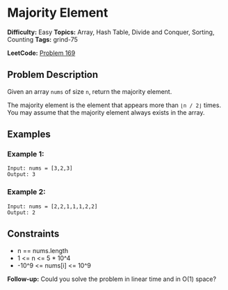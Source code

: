 # Majority Element

**Difficulty:** Easy
**Topics:** Array, Hash Table, Divide and Conquer, Sorting, Counting
**Tags:** grind-75

**LeetCode:** [Problem 169](https://leetcode.com/problems/majority-element/description/)

## Problem Description

Given an array `nums` of size `n`, return the majority element.

The majority element is the element that appears more than `⌊n / 2⌋` times. You may assume that the majority element always exists in the array.

## Examples

### Example 1:

```
Input: nums = [3,2,3]
Output: 3
```

### Example 2:

```
Input: nums = [2,2,1,1,1,2,2]
Output: 2
```

## Constraints

- n == nums.length
- 1 <= n <= 5 \* 10^4
- -10^9 <= nums[i] <= 10^9

**Follow-up:** Could you solve the problem in linear time and in O(1) space?
